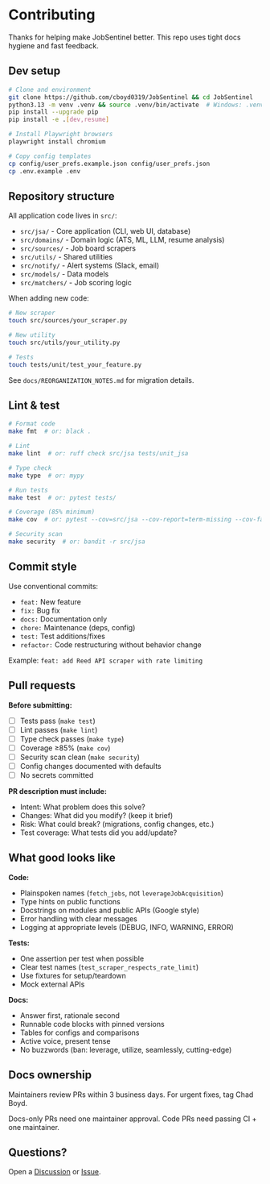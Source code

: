 # Contributing

Thanks for helping make JobSentinel better. This repo uses tight docs hygiene and fast feedback.

## Dev setup

```bash
# Clone and environment
git clone https://github.com/cboyd0319/JobSentinel && cd JobSentinel
python3.13 -m venv .venv && source .venv/bin/activate  # Windows: .venv\Scripts\activate
pip install --upgrade pip
pip install -e .[dev,resume]

# Install Playwright browsers
playwright install chromium

# Copy config templates
cp config/user_prefs.example.json config/user_prefs.json
cp .env.example .env
```

## Repository structure

All application code lives in `src/`:
- `src/jsa/` - Core application (CLI, web UI, database)
- `src/domains/` - Domain logic (ATS, ML, LLM, resume analysis)
- `src/sources/` - Job board scrapers
- `src/utils/` - Shared utilities
- `src/notify/` - Alert systems (Slack, email)
- `src/models/` - Data models
- `src/matchers/` - Job scoring logic

When adding new code:
```bash
# New scraper
touch src/sources/your_scraper.py

# New utility
touch src/utils/your_utility.py

# Tests
touch tests/unit/test_your_feature.py
```

See `docs/REORGANIZATION_NOTES.md` for migration details.

## Lint & test

```bash
# Format code
make fmt  # or: black .

# Lint
make lint  # or: ruff check src/jsa tests/unit_jsa

# Type check
make type  # or: mypy

# Run tests
make test  # or: pytest tests/

# Coverage (85% minimum)
make cov  # or: pytest --cov=src/jsa --cov-report=term-missing --cov-fail-under=85

# Security scan
make security  # or: bandit -r src/jsa
```

## Commit style

Use conventional commits:
- `feat:` New feature
- `fix:` Bug fix
- `docs:` Documentation only
- `chore:` Maintenance (deps, config)
- `test:` Test additions/fixes
- `refactor:` Code restructuring without behavior change

Example: `feat: add Reed API scraper with rate limiting`

## Pull requests

**Before submitting:**
- [ ] Tests pass (`make test`)
- [ ] Lint passes (`make lint`)
- [ ] Type check passes (`make type`)
- [ ] Coverage ≥85% (`make cov`)
- [ ] Security scan clean (`make security`)
- [ ] Config changes documented with defaults
- [ ] No secrets committed

**PR description must include:**
- Intent: What problem does this solve?
- Changes: What did you modify? (keep it brief)
- Risk: What could break? (migrations, config changes, etc.)
- Test coverage: What tests did you add/update?

## What good looks like

**Code:**
- Plainspoken names (`fetch_jobs`, not `leverageJobAcquisition`)
- Type hints on public functions
- Docstrings on modules and public APIs (Google style)
- Error handling with clear messages
- Logging at appropriate levels (DEBUG, INFO, WARNING, ERROR)

**Tests:**
- One assertion per test when possible
- Clear test names (`test_scraper_respects_rate_limit`)
- Use fixtures for setup/teardown
- Mock external APIs

**Docs:**
- Answer first, rationale second
- Runnable code blocks with pinned versions
- Tables for configs and comparisons
- Active voice, present tense
- No buzzwords (ban: leverage, utilize, seamlessly, cutting-edge)

## Docs ownership

Maintainers review PRs within 3 business days. For urgent fixes, tag Chad Boyd.

Docs-only PRs need one maintainer approval. Code PRs need passing CI + one maintainer.

## Questions?

Open a [Discussion](https://github.com/cboyd0319/JobSentinel/discussions) or [Issue](https://github.com/cboyd0319/JobSentinel/issues/new/choose).
